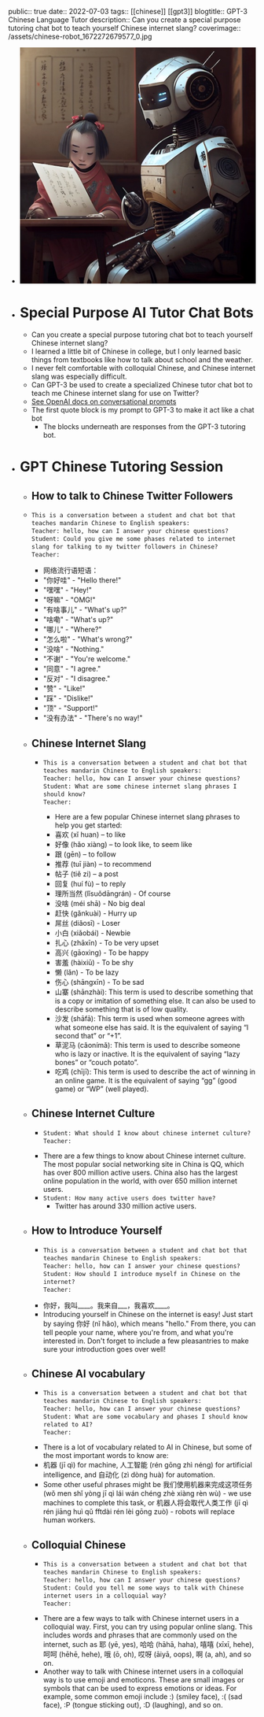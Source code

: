 public:: true
date:: 2022-07-03
tags:: [[chinese]] [[gpt3]]
blogtitle:: GPT-3 Chinese Language Tutor
description:: Can you create a special purpose tutoring chat bot to teach yourself Chinese internet slang?
coverimage:: /assets/chinese-robot_1672272679577_0.jpg

- ![chinese-robot.jpg](../assets/chinese-robot_1672272679577_0.jpg)
- # Special Purpose AI Tutor Chat Bots
	- Can you create a special purpose tutoring chat bot to teach yourself Chinese internet slang?
	- I learned a little bit of Chinese in college, but I only learned basic things from textbooks like how to talk about school and the weather.
	- I never felt comfortable with colloquial Chinese, and Chinese internet slang was especially difficult.
	- Can GPT-3 be used to create a specialized Chinese tutor chat bot to teach me Chinese internet slang for use on Twitter?
	- [See OpenAI docs on conversational prompts](https://beta.openai.com/docs/guides/completion/conversation)
	- The first quote block is my prompt to GPT-3 to make it act like a chat bot
		- The blocks underneath are responses from the GPT-3 tutoring bot.
- # GPT Chinese Tutoring Session
	- ## How to talk to Chinese Twitter Followers
	- ```
	  This is a conversation between a student and chat bot that teaches mandarin Chinese to English speakers:
	  Teacher: hello, how can I answer your chinese questions?
	  Student: Could you give me some phases related to internet slang for talking to my twitter followers in Chinese?
	  Teacher:
	  ```
		- 网络流行语短语：
		- "你好哇" - "Hello there!"
		- "嘿嘿" - "Hey!"
		- "呀嘛" - "OMG!"
		- "有啥事儿" - "What's up?"
		- "啥嘞" - "What's up?"
		- "哪儿" - "Where?"
		- "怎么啦" - "What's wrong?"
		- "没啥" - "Nothing."
		- "不谢" - "You're welcome."
		- "同意" - "I agree."
		- "反对" - "I disagree."
		- "赞" - "Like!"
		- "踩" - "Dislike!"
		- "顶" - "Support!"
		- "没有办法" - "There's no way!"
	- ## Chinese Internet Slang
		- ```
		  This is a conversation between a student and chat bot that teaches mandarin Chinese to English speakers:
		  Teacher: hello, how can I answer your chinese questions?
		  Student: What are some chinese internet slang phrases I should know?
		  Teacher:
		  ```
			- Here are a few popular Chinese internet slang phrases to help you get started:
			- 喜欢 (xǐ huan) – to like
			- 好像 (hǎo xiàng) – to look like, to seem like
			- 跟 (gēn) – to follow
			- 推荐 (tuī jiàn) – to recommend
			- 帖子 (tiě zi) – a post
			- 回复 (huí fù) – to reply
			- 理所当然 (lǐsuǒdāngrán) - Of course
			- 没啥 (méi shā) - No big deal
			- 赶快 (gǎnkuài) - Hurry up
			- 屌丝 (diǎosī) - Loser
			- 小白 (xiǎobái) - Newbie
			- 扎心 (zhāxīn) - To be very upset
			- 高兴 (gāoxìng) - To be happy
			- 害羞 (hàixiū) - To be shy
			- 懒 (lǎn) - To be lazy
			- 伤心 (shāngxīn) - To be sad
			- 山寨 (shānzhài): This term is used to describe something that is a copy or imitation of something else. It can also be used to describe something that is of low quality.
			- 沙发 (shāfā): This term is used when someone agrees with what someone else has said. It is the equivalent of saying “I second that” or “+1”.
			- 草泥马 (cǎonímǎ): This term is used to describe someone who is lazy or inactive. It is the equivalent of saying “lazy bones” or “couch potato”.
			- 吃鸡 (chījī): This term is used to describe the act of winning in an online game. It is the equivalent of saying “gg” (good game) or “WP” (well played).
	- ## Chinese Internet Culture
		- ```
		  Student: What should I know about chinese internet culture?
		  Teacher:
		  ```
		- There are a few things to know about Chinese internet culture. The most popular social networking site in China is QQ, which has over 800 million active users. China also has the largest online population in the world, with over 650 million internet users.
		- `Student: How many active users does twitter have?`
			- Twitter has around 330 million active users.
	- ## How to Introduce Yourself
		- ```
		  This is a conversation between a student and chat bot that teaches mandarin Chinese to English speakers:
		  Teacher: hello, how can I answer your chinese questions?
		  Student: How should I introduce myself in Chinese on the internet?
		  Teacher:
		  ```
		- 你好，我叫____。我来自___，我喜欢____。
		- Introducing yourself in Chinese on the internet is easy! Just start by saying 你好 (nǐ hǎo), which means "hello." From there, you can tell people your name, where you're from, and what you're interested in. Don't forget to include a few pleasantries to make sure your introduction goes over well!
	- ## Chinese AI vocabulary
		- ```
		  This is a conversation between a student and chat bot that teaches mandarin Chinese to English speakers:
		  Teacher: hello, how can I answer your chinese questions?
		  Student: What are some vocabulary and phases I should know related to AI?
		  Teacher:
		  ```
		- There is a lot of vocabulary related to AI in Chinese, but some of the most important words to know are:
		- 机器 (jī qì) for machine, 人工智能 (rén gōng zhì néng) for artificial intelligence, and 自动化 (zì dòng huà) for automation.
		- Some other useful phrases might be 我们使用机器来完成这项任务 (wǒ men shǐ yòng jī qì lái wán chéng zhè xiàng rèn wù) - we use machines to complete this task, or 机器人将会取代人类工作 (jī qì rén jiāng huì qǔ fftdài rén lèi gōng zuò) - robots will replace human workers.
	- ## Colloquial Chinese
		- ```
		  This is a conversation between a student and chat bot that teaches mandarin Chinese to English speakers:
		  Teacher: hello, how can I answer your chinese questions?
		  Student: Could you tell me some ways to talk with Chinese internet users in a colloquial way?
		  Teacher:
		  ```
		- There are a few ways to talk with Chinese internet users in a colloquial way. First, you can try using popular online slang. This includes words and phrases that are commonly used on the internet, such as 耶 (yē, yes), 哈哈 (hāhā, haha), 嘻嘻 (xīxī, hehe), 呵呵 (hēhē, hehe), 哦 (ō, oh), 哎呀 (āiyā, oops), 啊 (a, ah), and so on.
		- Another way to talk with Chinese internet users in a colloquial way is to use emoji and emoticons. These are small images or symbols that can be used to express emotions or ideas. For example, some common emoji include :) (smiley face), :( (sad face), :P (tongue sticking out), :D (laughing), and so on.